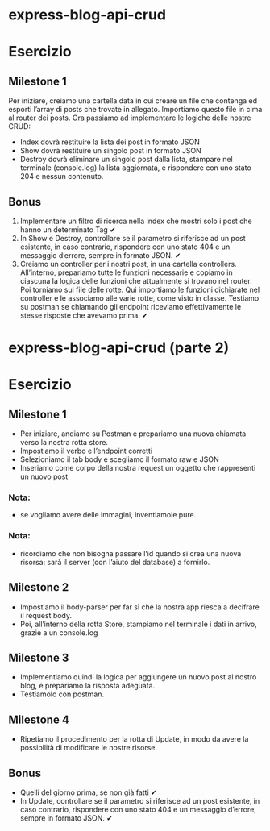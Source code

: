# express-blog-api-crud

# Esercizio

## Milestone 1
Per iniziare, creiamo una cartella data in cui creare un file che contenga ed esporti l’array di posts che trovate in allegato. Importiamo questo file in cima al router dei posts. 
Ora passiamo ad implementare le logiche delle nostre CRUD:
- Index dovrà restituire la lista dei post in formato JSON
- Show dovrà restituire un singolo post in formato JSON
- Destroy dovrà eliminare un singolo post dalla lista, stampare nel terminale (console.log) la lista aggiornata, e rispondere con uno stato 204 e nessun contenuto.

## Bonus
1. Implementare un filtro di ricerca nella index che mostri solo i post che hanno un determinato Tag ✔
2. In Show e Destroy, controllare se il parametro si riferisce ad un post esistente, in caso contrario, rispondere con uno stato 404 e un messaggio d’errore, sempre in formato JSON. ✔
3. Creiamo un controller per i nostri post, in una cartella controllers. All’interno, prepariamo tutte le funzioni necessarie e copiamo in ciascuna la logica delle funzioni che attualmente si trovano nel router. Poi torniamo sul file delle rotte. Qui importiamo le funzioni dichiarate nel controller e le associamo alle varie rotte, come visto in classe. Testiamo su postman se chiamando gli endpoint riceviamo effettivamente le stesse risposte che avevamo prima. ✔

# express-blog-api-crud (parte 2)

# Esercizio

## Milestone 1
- Per iniziare, andiamo su Postman e prepariamo una nuova chiamata verso la nostra rotta store.
- Impostiamo il verbo e l’endpoint corretti
- Selezioniamo il tab body e scegliamo il formato raw e JSON
- Inseriamo come corpo della nostra request un oggetto che rappresenti un nuovo post

### Nota:
 - se vogliamo avere delle immagini, inventiamole pure.

### Nota:
- ricordiamo che non bisogna passare l’id quando si crea una nuova risorsa: sarà il server (con l’aiuto del database) a fornirlo.

## Milestone 2
- Impostiamo il body-parser per far sì che la nostra app riesca a decifrare il request body.
- Poi, all’interno della rotta Store, stampiamo nel terminale i dati in arrivo, grazie a un console.log

## Milestone 3
- Implementiamo quindi la logica per aggiungere un nuovo post al nostro blog, e prepariamo la risposta adeguata.
- Testiamolo con postman.

## Milestone 4
- Ripetiamo il procedimento per la rotta di Update, in modo da avere la possibilità di modificare le nostre risorse.

## Bonus
- Quelli del giorno prima, se non già fatti ✔
- In Update, controllare se il parametro si riferisce ad un post esistente, in caso contrario, rispondere con uno stato 404 e un messaggio d’errore, sempre in formato JSON. ✔